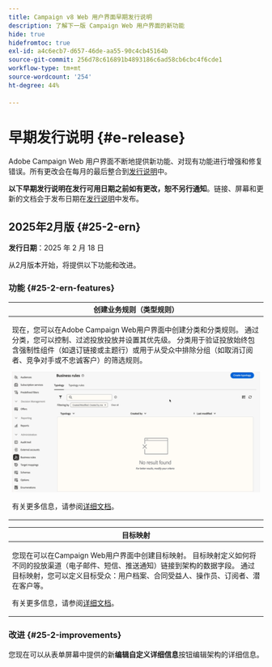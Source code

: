 ```yaml
---
title: Campaign v8 Web 用户界面早期发行说明
description: 了解下一版 Campaign Web 用户界面的新功能
hide: true
hidefromtoc: true
exl-id: a4c6ecb7-d657-46de-aa55-90c4cb45164b
source-git-commit: 256d78c616891b4893186c6ad58cb6cbc4f6cde1
workflow-type: tm+mt
source-wordcount: '254'
ht-degree: 44%

---
```


# 早期发行说明 {#e-release}

Adobe Campaign Web 用户界面不断地提供新功能、对现有功能进行增强和修复错误。所有更改会在每月的最后整合到[发行说明](release-notes.md)中。

**以下早期发行说明在发行可用日期之前如有更改，恕不另行通知**。链接、屏幕和更新的文档会于发布日期在[发行说明](release-notes.md)中发布。

## 2025年2月版 {#25-2-ern}

**发行日期**：2025 年 2 月 18 日

从2月版本开始，将提供以下功能和改进。

### 功能 {#25-2-ern-features}

<table>
<thead>
<tr>
<th><strong>创建业务规则（类型规则）</strong><br/></th>
</tr>
</thead>
<tbody>
<tr>
<td>
<p>现在，您可以在Adobe Campaign Web用户界面中创建分类和分类规则。 通过分类，您可以控制、过滤投放投放并设置其优先级。 分类用于验证投放始终包含强制性组件（如退订链接或主题行）或用于从受众中排除分组（如取消订阅者、竞争对手或不忠诚客户）的筛选规则。</p>
<img src="assets/do-not-localize/typology.gif">
<p>有关更多信息，请参阅<a href="../administration/typologies.md">详细文档</a>。</p>
</td>
</tr>
</tbody>
</table>

<table>
<thead>
<tr>
<th><strong>目标映射</strong><br/></th>
</tr>
</thead>
<tbody>
<tr>
<td>
<p>您现在可以在Campaign Web用户界面中创建目标映射。 目标映射定义如何将不同的投放渠道（电子邮件、短信、推送通知）链接到架构的数据字段。 通过目标映射，您可以定义目标受众：用户档案、合同受益人、操作员、订阅者、潜在客户等。</p>
<p>有关更多信息，请参阅<a href="../administration/typologies.md">详细文档</a>。</p>
</td>
</tr>
</tbody>
</table>


### 改进 {#25-2-improvements}

您现在可以从表单屏幕中提供的新&#x200B;**编辑自定义详细信息**&#x200B;按钮编辑架构的详细信息。